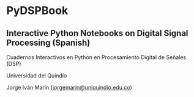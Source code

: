 # PyDSPBook
## Interactive Python Notebooks on Digital Signal Processing (Spanish)

Cuadernos Interactivos en Python en Procesamiento Digital de Señales (DSP)

Universidad del Quindío

Jorge Iván Marín (jorgemarin@uniquindio.edu.co)

